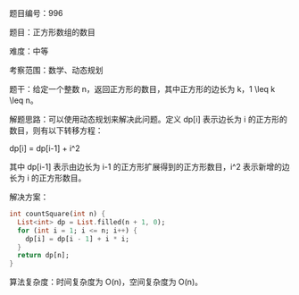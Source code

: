 题目编号：996

题目：正方形数组的数目

难度：中等

考察范围：数学、动态规划

题干：给定一个整数 n，返回正方形的数目，其中正方形的边长为 k，1 \leq k \leq n。

解题思路：可以使用动态规划来解决此问题。定义 dp[i] 表示边长为 i 的正方形的数目，则有以下转移方程：

dp[i] = dp[i-1] + i^2

其中 dp[i-1] 表示由边长为 i-1 的正方形扩展得到的正方形数目，i^2 表示新增的边长为 i 的正方形数目。

解决方案：

```dart
int countSquare(int n) {
  List<int> dp = List.filled(n + 1, 0);
  for (int i = 1; i <= n; i++) {
    dp[i] = dp[i - 1] + i * i;
  }
  return dp[n];
}
```

算法复杂度：时间复杂度为 O(n)，空间复杂度为 O(n)。